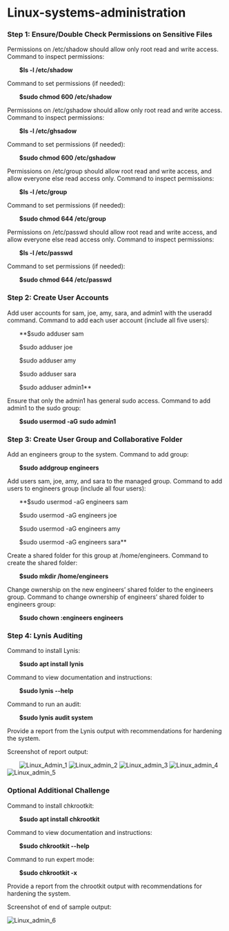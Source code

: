 # Linux-systems-administration
<h3>Step 1: Ensure/Double Check Permissions on Sensitive Files</h3>
Permissions on /etc/shadow should allow only root read and write access.
Command to inspect permissions:

 &emsp;&emsp;**$ls -l /etc/shadow**


Command to set permissions (if needed):

 &emsp;&emsp;**$sudo chmod 600 /etc/shadow**


Permissions on /etc/gshadow should allow only root read and write access.
Command to inspect permissions:

 &emsp;&emsp;**$ls -l /etc/ghsadow**


Command to set permissions (if needed):

 &emsp;&emsp;**$sudo chmod 600 /etc/gshadow**


Permissions on /etc/group should allow root read and write access, and allow everyone else read access only.
Command to inspect permissions:

 &emsp;&emsp;**$ls -l /etc/group**


Command to set permissions (if needed):

 &emsp;&emsp;**$sudo chmod 644 /etc/group**


Permissions on /etc/passwd should allow root read and write access, and allow everyone else read access only.
Command to inspect permissions:

 &emsp;&emsp;**$ls -l /etc/passwd**


Command to set permissions (if needed):

 &emsp;&emsp;**$sudo chmod 644 /etc/passwd**


<h3>Step 2: Create User Accounts</h3>
Add user accounts for sam, joe, amy, sara, and admin1 with the useradd command.
Command to add each user account (include all five users):

 &emsp;&emsp;**$sudo adduser sam  
 
 &emsp;&emsp;$sudo adduser joe  
 
 &emsp;&emsp;$sudo adduser amy  
 
 &emsp;&emsp;$sudo adduser sara  
 
 &emsp;&emsp;$sudo adduser admin1**  
 


Ensure that only the admin1 has general sudo access.
Command to add admin1 to the sudo group:

 &emsp;&emsp;**$sudo usermod -aG sudo admin1**


<h3>Step 3: Create User Group and Collaborative Folder</h3>
Add an engineers group to the system.
Command to add group:

 &emsp;&emsp;**$sudo addgroup engineers**


Add users sam, joe, amy, and sara to the managed group.
Command to add users to engineers group (include all four users):

 &emsp;&emsp;**$sudo usermod -aG engineers sam  
 
 &emsp;&emsp;$sudo usermod -aG engineers joe  
 
 &emsp;&emsp;$sudo usermod -aG engineers amy  
 
 &emsp;&emsp;$sudo usermod -aG engineers sara**  
  


Create a shared folder for this group at /home/engineers.
Command to create the shared folder:

 &emsp;&emsp;**$sudo mkdir /home/engineers**


Change ownership on the new engineers’ shared folder to the engineers group.
Command to change ownership of engineers’ shared folder to engineers group:

 &emsp;&emsp;**$sudo chown :engineers engineers**


<h3>Step 4: Lynis Auditing</h3>
Command to install Lynis:

 &emsp;&emsp;**$sudo apt install lynis**


Command to view documentation and instructions:

 &emsp;&emsp;**$sudo lynis --help**


Command to run an audit:

&emsp;&emsp;**$sudo lynis audit system**


Provide a report from the Lynis output with recommendations for hardening the system.

Screenshot of report output:

&emsp;&emsp;![Linux_Admin_1](https://github.com/tjbuckley94/Linux-systems-administration/assets/124013280/2f5b9e27-6a38-4920-bcc9-e80b15d1f305)
![Linux_admin_2](https://github.com/tjbuckley94/Linux-systems-administration/assets/124013280/d5a202ec-7b1f-4380-82c1-3ff794065b73)
![Linux_admin_3](https://github.com/tjbuckley94/Linux-systems-administration/assets/124013280/2c8789cc-9edd-454f-973e-80d7bfa00854)
![Linux_admin_4](https://github.com/tjbuckley94/Linux-systems-administration/assets/124013280/9563a304-49d3-4604-8206-baba27ae7726)
![Linux_admin_5](https://github.com/tjbuckley94/Linux-systems-administration/assets/124013280/931ba78b-1ceb-4851-939e-abd34efcbdc4)



<h3>Optional Additional Challenge</h3>
Command to install chkrootkit:

 &emsp;&emsp;**$sudo apt install chkrootkit**


Command to view documentation and instructions:

 &emsp;&emsp;**$sudo chkrootkit --help**


Command to run expert mode:

 &emsp;&emsp;**$sudo chkrootkit -x**


Provide a report from the chrootkit output with recommendations for hardening the system.

Screenshot of end of sample output:


![Linux_admin_6](https://github.com/tjbuckley94/Linux-systems-administration/assets/124013280/03624719-df86-4c11-8004-b02e472df7a6)
